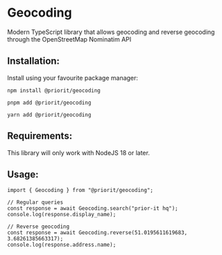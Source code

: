 # Geocoding

Modern TypeScript library that allows geocoding and reverse geocoding through the OpenStreetMap Nominatim API

## Installation:
Install using your favourite package manager:

```
npm install @priorit/geocoding
```

```
pnpm add @priorit/geocoding
```

```
yarn add @priorit/geocoding
```

## Requirements:
This library will only work with NodeJS 18 or later.


## Usage:

```
import { Geocoding } from "@priorit/geocoding";

// Regular queries
const response = await Geocoding.search("prior-it hq");
console.log(response.display_name);

// Reverse geocoding
const response = await Geocoding.reverse(51.0195611619683, 3.68261385663317);
console.log(response.address.name);
```
